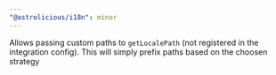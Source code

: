 ```yaml
---
"@astrolicious/i18n": minor
---
```


Allows passing custom paths to `getLocalePath` (not registered in the integration config). This will simply prefix paths based on the choosen strategy
